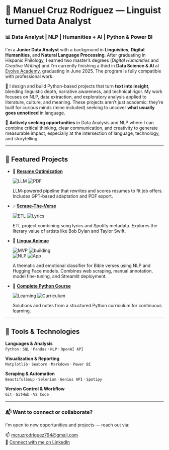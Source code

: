# 👋 Manuel Cruz Rodríguez — Linguist turned Data Analyst

### 📊 Data Analyst | NLP | Humanities + AI | Python & Power BI

I'm a **Junior Data Analyst** with a background in **Linguistics**, **Digital Humanities**, and **Natural Language Processing**. After graduating in Hispanic Philology, I earned two master’s degrees (*Digital Humanities* and *Creative Writing*) and I'm currently finishing a third in **Data Science & AI** at [Evolve Academy](https://evolveacademy.es), graduating in June 2025. The program is fully compatible with professional work.

🧠 I design and build Python-based projects that turn **text into insight**, blending linguistic depth, narrative awareness, and technical rigor. My work focuses on NLP, data extraction, and exploratory analysis applied to literature, culture, and meaning. These projects aren’t just academic: they’re built for curious minds (mine included) seeking to uncover **what usually goes unnoticed** in language.

🚀 **Actively seeking opportunities** in Data Analysis and NLP where I can combine critical thinking, clear communication, and creativity to generate measurable impact, especially at the intersection of language, technology, and storytelling.

---

## 🚀 Featured Projects

- 🧠 [**Resume Optimization**](https://github.com/mancrurod/Resume-Optimization)
  
  ![LLM](https://img.shields.io/badge/LLM-GPT--4-blue) ![PDF](https://img.shields.io/badge/Export-PDF-green)
  
  LLM-powered pipeline that rewrites and scores resumes to fit job offers. Includes GPT-based adaptation and PDF export.

- 🎶 [**Scrape-The-Verse**](https://github.com/mancrurod/Scrape-The-Verse)
    
  ![ETL](https://img.shields.io/badge/ETL-Pipeline-purple) ![Lyrics](https://img.shields.io/badge/Dataset-SongLyrics-orange)
    
  ETL project combining song lyrics and Spotify metadata. Explores the literary value of artists like Bob Dylan and Taylor Swift.

- 📖 [**Lingua Animae**](https://github.com/mancrurod/LinguaAnimae)
    
  ![MVP](https://img.shields.io/badge/status-MVP-informational?style=flat-square) ![building](https://img.shields.io/badge/🏗️-Currently%20Building-blue?style=flat-square)  
  ![NLP](https://img.shields.io/badge/NLP-HuggingFace-yellow) ![App](https://img.shields.io/badge/Streamlit-App-red)
  
  A thematic and emotional classifier for Bible verses using NLP and Hugging Face models. Combines web scraping, manual annotation, model fine-tuning, and Streamlit deployment.

- 🐍 [**Complete Python Course**](https://github.com/mancrurod/Complete_Python_Course)
  
  ![Learning](https://img.shields.io/badge/Learning-Resources-lightgrey) ![Curriculum](https://img.shields.io/badge/Python-Curriculum-blueviolet)

  Solutions and notes from a structured Python curriculum for continuous learning.


---

## 🔧 Tools & Technologies

**Languages & Analysis**  
`Python` · `SQL` · `Pandas` · `NLP` · `OpenAI API`

**Visualization & Reporting**  
`Matplotlib` · `Seaborn` · `Markdown` · `Power BI`

**Scraping & Automation**  
`BeautifulSoup` · `Selenium` · `Genius API` · `Spotipy`

**Version Control & Workflow**  
`Git` · `GitHub` · `VS Code`

---



### 📬 Want to connect or collaborate? 

I'm open to new opportunities and projects — reach out via:

📫 [mcruzrodriguez794@gmail.com](mailto:mcruzrodriguez794@gmail.com)  
🔗 [Connect with me on LinkedIn](https://linkedin.com/in/mancrurod)

